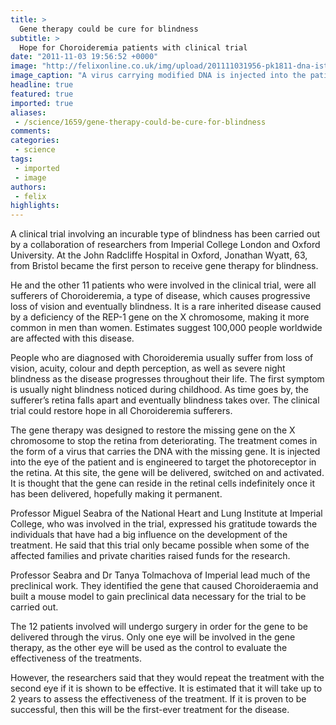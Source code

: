 ```yaml
---
title: >
  Gene therapy could be cure for blindness
subtitle: >
  Hope for Choroideremia patients with clinical trial
date: "2011-11-03 19:56:52 +0000"
image: "http://felixonline.co.uk/img/upload/201111031956-pk1811-dna-istock-rustycloud-1.jpg"
image_caption: "A virus carrying modified DNA is injected into the patient’s eye"
headline: true
featured: true
imported: true
aliases:
 - /science/1659/gene-therapy-could-be-cure-for-blindness
comments:
categories:
 - science
tags:
 - imported
 - image
authors:
 - felix
highlights:
---
```


A clinical trial involving an incurable type of blindness has been carried out by a collaboration of researchers from Imperial College London and Oxford University. At the John Radcliffe Hospital in Oxford, Jonathan Wyatt, 63, from Bristol became the first person to receive gene therapy for blindness.

He and the other 11 patients who were involved in the clinical trial, were all sufferers of Choroideremia, a type of disease, which causes progressive loss of vision and eventually blindness. It is a rare inherited disease caused by a deficiency of the REP-1 gene on the X chromosome, making it more common in men than women. Estimates suggest 100,000 people worldwide are affected with this disease.

People who are diagnosed with Choroideremia usually suffer from loss of vision, acuity, colour and depth perception, as well as severe night blindness as the disease progresses throughout their life. The first symptom is usually night blindness noticed during childhood. As time goes by, the sufferer’s retina falls apart and eventually blindness takes over. The clinical trial could restore hope in all Choroideremia sufferers.

The gene therapy was designed to restore the missing gene on the X chromosome to stop the retina from deteriorating. The treatment comes in the form of a virus that carries the DNA with the missing gene. It is injected into the eye of the patient and is engineered to target the photoreceptor in the retina. At this site, the gene will be delivered, switched on and activated. It is thought that the gene can reside in the retinal cells indefinitely once it has been delivered, hopefully making it permanent.

Professor Miguel Seabra of the National Heart and Lung Institute at Imperial College, who was involved in the trial, expressed his gratitude towards the individuals that have had a big influence on the development of the treatment. He said that this trial only became possible when some of the affected families and private charities raised funds for the research.

Professor Seabra and Dr Tanya Tolmachova of Imperial lead much of the preclinical work. They identified the gene that caused Choroideraemia and built a mouse model to gain preclinical data necessary for the trial to be carried out.

The 12 patients involved will undergo surgery in order for the gene to be delivered through the virus. Only one eye will be involved in the gene therapy, as the other eye will be used as the control to evaluate the effectiveness of the treatments.

However, the researchers said that they would repeat the treatment with the second eye if it is shown to be effective. It is estimated that it will take up to 2 years to assess the effectiveness of the treatment.
 If it is proven to be successful, then this will be the first-ever treatment for the disease.
